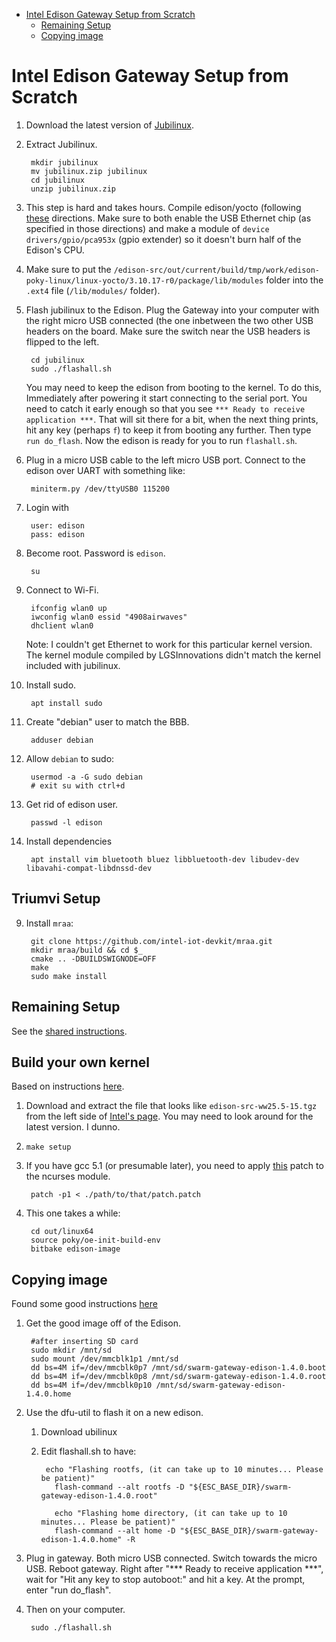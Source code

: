 <!-- START doctoc generated TOC please keep comment here to allow auto update -->
<!-- DON'T EDIT THIS SECTION, INSTEAD RE-RUN doctoc TO UPDATE -->


- [Intel Edison Gateway Setup from Scratch](#intel-edison-gateway-setup-from-scratch)
  - [Remaining Setup](#remaining-setup)
  - [Copying image](#copying-image)

<!-- END doctoc generated TOC please keep comment here to allow auto update -->

Intel Edison Gateway Setup from Scratch
=======================================

1. Download the latest version of [Jubilinux](http://www.robinkirkman.com/jubilinux/).

2. Extract Jubilinux.

        mkdir jubilinux
        mv jubilinux.zip jubilinux
        cd jubilinux
        unzip jubilinux.zip

3. This step is hard and takes hours. Compile edison/yocto
(following [these](https://github.com/LGSInnovations/Edison-Ethernet/blob/master/guides/customize-yocto-kernel.md)
directions. Make sure to both enable the USB Ethernet chip (as specified in those directions)
and make a module of `device drivers/gpio/pca953x` (gpio extender) so it doesn't
burn half of the Edison's CPU.

4. Make sure to put the `/edison-src/out/current/build/tmp/work/edison-poky-linux/linux-yocto/3.10.17-r0/package/lib/modules`
folder into the `.ext4` file (`/lib/modules/` folder).

3. Flash jubilinux to the Edison. Plug the Gateway into your computer with
the right micro USB connected (the one inbetween the two other USB headers
on the board. Make sure the switch near the USB headers is flipped to the left.

        cd jubilinux
        sudo ./flashall.sh

    You may need to keep the edison from booting to the kernel. To do this,
    Immediately after powering it start connecting to the serial port.
    You need to catch it early enough so that you see
    `*** Ready to receive application ***`. That will sit there for a bit,
    when the next thing prints, hit any key (perhaps `f`) to keep it from
    booting any further. Then type `run do_flash`. Now the edison
    is ready for you to run `flashall.sh`.


4. Plug in a micro USB cable to the left micro USB port. Connect to
the edison over UART with something like:

        miniterm.py /dev/ttyUSB0 115200

4. Login with

        user: edison
        pass: edison

4. Become root. Password is `edison`.

        su

5. Connect to Wi-Fi.

        ifconfig wlan0 up
        iwconfig wlan0 essid "4908airwaves"
        dhclient wlan0
        
    Note: I couldn't get Ethernet to work for this particular kernel version.
    The kernel module compiled by LGSInnovations didn't match the kernel
    included with jubilinux.

6. Install sudo.

        apt install sudo

7. Create "debian" user to match the BBB.

        adduser debian

7. Allow `debian` to sudo:

        usermod -a -G sudo debian
        # exit su with ctrl+d

8. Get rid of edison user.

        passwd -l edison

8. Install dependencies

        apt install vim bluetooth bluez libbluetooth-dev libudev-dev libavahi-compat-libdnssd-dev


Triumvi Setup
-------------

9. Install `mraa`:

        git clone https://github.com/intel-iot-devkit/mraa.git
        mkdir mraa/build && cd $_
        cmake .. -DBUILDSWIGNODE=OFF
        make
        sudo make install

Remaining Setup
---------------

See the
[shared instructions](https://github.com/terraswarm/urban-heartbeat-kit/blob/master/docs/gateway-setup-scratch-common.md).




Build your own kernel
---------------------

Based on instructions [here](https://github.com/LGSInnovations/Edison-Ethernet/blob/master/guides/customize-yocto-kernel.md).

1. Download and extract the file that looks like `edison-src-ww25.5-15.tgz` from the left side of
[Intel's page](https://downloadcenter.intel.com/download/25028/Intel-Edison-Board-Software-Package).
You may need to look around for the latest version. I dunno.

2. `make setup`

4. If you have gcc 5.1 (or presumable later), you need to apply 
[this](https://github.com/cloudius-systems/osv/blob/07e2d9032dbb3f4f2b0d0133e0eccd5be05dd05d/modules/ncurses/ncurses-5.9-gcc-5.patch)
patch to the ncurses module.

        patch -p1 < ./path/to/that/patch.patch

3. This one takes a while:

        cd out/linux64
        source poky/oe-init-build-env
        bitbake edison-image



Copying image
-------------

Found some good instructions
[here](https://communities.intel.com/message/258584#258584)


1. Get the good image off of the Edison.

        #after inserting SD card
        sudo mkdir /mnt/sd
        sudo mount /dev/mmcblk1p1 /mnt/sd
        dd bs=4M if=/dev/mmcblk0p7 /mnt/sd/swarm-gateway-edison-1.4.0.boot
        dd bs=4M if=/dev/mmcblk0p8 /mnt/sd/swarm-gateway-edison-1.4.0.root
        dd bs=4M if=/dev/mmcblk0p10 /mnt/sd/swarm-gateway-edison-1.4.0.home
        
2. Use the dfu-util to flash it on a new edison.

    1. Download ubilinux
    2. Edit flashall.sh to have:
    
            echo "Flashing rootfs, (it can take up to 10 minutes... Please be patient)"
	          flash-command --alt rootfs -D "${ESC_BASE_DIR}/swarm-gateway-edison-1.4.0.root"

	          echo "Flashing home directory, (it can take up to 10 minutes... Please be patient)"
	          flash-command --alt home -D "${ESC_BASE_DIR}/swarm-gateway-edison-1.4.0.home" -R

3. Plug in gateway. Both micro USB connected. Switch towards the micro USB.
Reboot gateway. Right after "*** Ready to receive application ***", wait for
"Hit any key to stop autoboot:" and hit a key. At the prompt, enter "run do_flash".

4. Then on your computer.

        sudo ./flashall.sh
